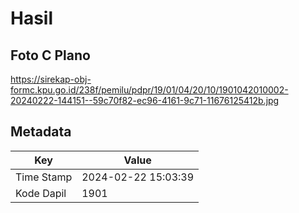 # Hasil

## Foto C Plano

https://sirekap-obj-formc.kpu.go.id/238f/pemilu/pdpr/19/01/04/20/10/1901042010002-20240222-144151--59c70f82-ec96-4161-9c71-11676125412b.jpg


## Metadata

| Key        | Value               |
| ---------- | ------------------- |
| Time Stamp | 2024-02-22 15:03:39 |
| Kode Dapil | 1901                |



